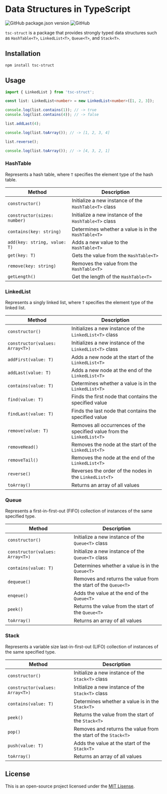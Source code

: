# Data Structures in TypeScript

![GitHub package.json version](https://img.shields.io/github/package-json/v/rorazliev/tsc-struct?color=informational) ![GitHub](https://img.shields.io/github/license/rorazliev/tsc-struct?color=informational)

`tsc-struct` is a package that provides strongly typed data structures such as `HashTable<T>`, `LinkedList<T>`, `Queue<T>`, and `Stack<T>`.

## Installation

```
npm install tsc-struct
```

## Usage

```typescript
import { LinkedList } from 'tsc-struct';

const list: LinkedList<number> = new LinkedList<number>([1, 2, 3]);

console.log(list.contains(1)); // -> true
console.log(list.contains(4)); // -> false

list.addLast(4);

console.log(list.toArray()); // -> [1, 2, 3, 4]

list.reverse();

console.log(list.toArray()); // -> [4, 3, 2, 1]
```

### HashTable

Represents a hash table, where `T` specifies the element type of the hash table.

| Method                       | Description                                           |
| ---------------------------- | ----------------------------------------------------- |
| `constructor()`              | Initialize a new instance of the `HashTable<T>` class |
| `constructor(sizes: number)` | Initialize a new instance of the `HashTable<T>` class |
| `contains(key: string)`      | Determines whether a value is in the `HashTable<T>`   |
| `add(key: string, value: T)` | Adds a new value to the `HashTable<T>`                |
| `get(key: T)`                | Gets the value from the `HashTable<T>`                |
| `remove(key: string)`        | Removes the value from the `HashTable<T>`             |
| `getLength()`                | Get the length of the `HashTable<T>`                  |

### LinkedList

Represents a singly linked list, where `T` specifies the element type of the linked list.

| Method                          | Description                                                             |
| ------------------------------- | ----------------------------------------------------------------------- |
| `constructor()`                 | Initializes a new instance of the `LinkedList<T>` class                 |
| `constructor(values: Array<T>)` | Initializes a new instance of the `LinkedList<T>` class                 |
| `addFirst(value: T)`            | Adds a new node at the start of the `LinkedList<T>`                     |
| `addLast(value: T)`             | Adds a new node at the end of the `LinkedList<T>`                       |
| `contains(value: T)`            | Determines whether a value is in the `LinkedList<T>`                    |
| `find(value: T)`                | Finds the first node that contains the specified value                  |
| `findLast(value: T)`            | Finds the last node that contains the specified value                   |
| `remove(value: T)`              | Removes all occurrences of the specified value from the `LinkedList<T>` |
| `removeHead()`                  | Removes the node at the start of the `LinkedList<T>`                    |
| `removeTail()`                  | Removes the node at the end of the `LinkedList<T>`                      |
| `reverse()`                     | Reverses the order of the nodes in the `LinkedList<T>`                  |
| `toArray()`                     | Returns an array of all values                                          |

### Queue

Represents a first-in-first-out (FIFO) collection of instances of the same specified type.

| Method                          | Description                                                    |
| ------------------------------- | -------------------------------------------------------------- |
| `constructor()`                 | Initialize a new instance of the `Queue<T>` class              |
| `constructor(values: Array<T>)` | Initialize a new instance of the `Queue<T>` class              |
| `contains(value: T)`            | Determines whether a value is in the `Queue<T>`                |
| `dequeue()`                     | Removes and returns the value from the start of the `Queue<T>` |
| `enqeue()`                      | Adds the value at the end of the `Queue<T>`                    |
| `peek()`                        | Returns the value from the start of the `Queue<T>`             |
| `toArray()`                     | Returns an array of all values                                 |

### Stack

Represents a variable size last-in-first-out (LIFO) collection of instances of the same specified type.

| Method                          | Description                                                    |
| ------------------------------- | -------------------------------------------------------------- |
| `constructor()`                 | Initialize a new instance of the `Stack<T>` class              |
| `constructor(values: Array<T>)` | Initialize a new instance of the `Stack<T>` class              |
| `contains(value: T)`            | Determines whether a value is in the `Stack<T>`                |
| `peek()`                        | Returns the value from the start of the `Stack<T>`             |
| `pop()`                         | Removes and returns the value from the start of the `Stack<T>` |
| `push(value: T)`                | Adds the value at the start of the `Stack<T>`                  |
| `toArray()`                     | Returns an array of all values                                 |

## License

This is an open-source project licensed under the [MIT Lisense](https://github.com/rorazliev/tsc-struct/blob/main/LICENSE).
